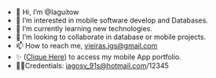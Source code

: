 - 👋 Hi, I’m @Iaguitow
- 👀 I’m interested in mobile software develop and Databases.
- 🌱 I’m currently learning new technologies.
- 💞️ I’m looking to collaborate in database or mobile projects.
- 📫 How to reach me, vieiras.igs@gmail.com
- ✨ ([Clique Here](https://expo.dev/preview/update?message=Updates%20to%20post%20into%20EAS%20system.&updateRuntimeVersion=exposdk%3A51.0.0&createdAt=2024-08-27T09%3A25%3A50.593Z&slug=exp&projectId=0ea00c36-58f0-4763-ab6c-21310437666a&group=0bcdcca4-dc79-4195-9fa6-2d245ac6ba5e)) to access my mobile App portfolio.
-  🐱‍🏍Credentials: iagosv_91s@hotmail.com/12345

<!---
Iaguitow/Iaguitow is a ✨ special ✨ repository because its `README.md` (this file) appears on your GitHub profile.
You can click the Preview link to take a look at your changes.
--->
